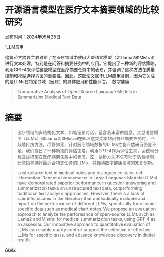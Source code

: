# 开源语言模型在医疗文本摘要领域的比较研究

发布时间：2024年05月25日

`LLM应用

这篇论文摘要主要讨论了在医疗领域中使用大型语言模型（如Llama2和Mistral）进行文本处理，特别是在问答和摘要任务中的应用。它提出了一种新的评估策略，利用GPT-4来评估这些模型在医疗摘要任务中的表现，并强调了这种方法在质量控制和模型选择方面的重要性。因此，这篇论文属于LLM应用类别，因为它关注的是LLMs在特定领域（医疗）的具体应用和性能评估。` `数字健康`

> Comparative Analysis of Open-Source Language Models in Summarizing Medical Text Data

# 摘要

> 医疗领域的非结构化文本，如笔记和对话，蕴含着丰富的信息。大型语言模型（LLMs）如Llama2和Mistral在处理这类文本的问答和摘要任务时，已超越传统方法。尽管如此，针对医疗领域数据的LLMs性能评估研究仍显不足。我们提出了一种新颖的评估策略，利用GPT-4作为评估工具，系统地分析这些模型在医疗摘要任务中的表现。这一创新方法不仅有助于质量控制，还能指导选择最适合特定任务的LLMs，并推动数字健康领域的知识创新。

> Unstructured text in medical notes and dialogues contains rich information. Recent advancements in Large Language Models (LLMs) have demonstrated superior performance in question answering and summarization tasks on unstructured text data, outperforming traditional text analysis approaches. However, there is a lack of scientific studies in the literature that methodically evaluate and report on the performance of different LLMs, specifically for domain-specific data such as medical chart notes. We propose an evaluation approach to analyze the performance of open-source LLMs such as Llama2 and Mistral for medical summarization tasks, using GPT-4 as an assessor. Our innovative approach to quantitative evaluation of LLMs can enable quality control, support the selection of effective LLMs for specific tasks, and advance knowledge discovery in digital health.

[Arxiv](https://arxiv.org/abs/2405.16295)